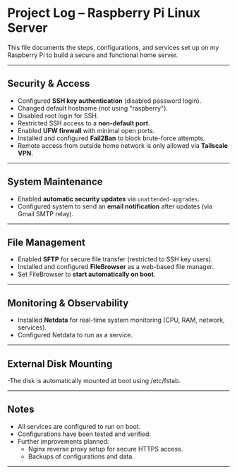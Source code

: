 # Project Log – Raspberry Pi Linux Server

This file documents the steps, configurations, and services set up on my Raspberry Pi to build a secure and functional home server.

---

## Security & Access
- Configured **SSH key authentication** (disabled password login).
- Changed default hostname (not using "raspberry").
- Disabled root login for SSH.
- Restricted SSH access to a **non-default port**.
- Enabled **UFW firewall** with minimal open ports.
- Installed and configured **Fail2Ban** to block brute-force attempts.
- Remote access from outside home network is only allowed via **Tailscale VPN**.

---

## System Maintenance
- Enabled **automatic security updates** via `unattended-upgrades`.
- Configured system to send an **email notification** after updates (via Gmail SMTP relay).

---

## File Management
- Enabled **SFTP** for secure file transfer (restricted to SSH key users).
- Installed and configured **FileBrowser** as a web-based file manager.
- Set FileBrowser to **start automatically on boot**.

---

## Monitoring & Observability
- Installed **Netdata** for real-time system monitoring (CPU, RAM, network, services).
- Configured Netdata to run as a service.

---

## External Disk Mounting
-The disk is automatically mounted at boot using /etc/fstab.

---

## Notes
- All services are configured to run on boot.
- Configurations have been tested and verified.
- Further improvements planned:  
  - Nginx reverse proxy setup for secure HTTPS access.  
  - Backups of configurations and data.

---
